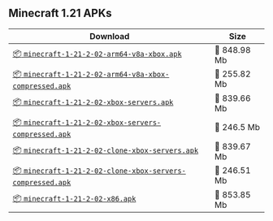 ## Minecraft 1.21 APKs
| Download | Size |
|----------|------|
| [:package: `minecraft-1-21-2-02-arm64-v8a-xbox.apk`](https://modscraft.net/en/downloads/12431) | :floppy_disk: 848.98 Mb 
| [:package: `minecraft-1-21-2-02-arm64-v8a-xbox-compressed.apk`](https://modscraft.net/en/downloads/12432) | :floppy_disk: 255.82 Mb 
| [:package: `minecraft-1-21-2-02-xbox-servers.apk`](https://modscraft.net/en/downloads/12433) | :floppy_disk: 839.66 Mb 
| [:package: `minecraft-1-21-2-02-xbox-servers-compressed.apk`](https://modscraft.net/en/downloads/12434) | :floppy_disk: 246.5 Mb 
| [:package: `minecraft-1-21-2-02-clone-xbox-servers.apk`](https://modscraft.net/en/downloads/12435) | :floppy_disk: 839.67 Mb 
| [:package: `minecraft-1-21-2-02-clone-xbox-servers-compressed.apk`](https://modscraft.net/en/downloads/12436) | :floppy_disk: 246.51 Mb 
| [:package: `minecraft-1-21-2-02-x86.apk`](https://modscraft.net/en/downloads/12437) | :floppy_disk: 853.85 Mb 
